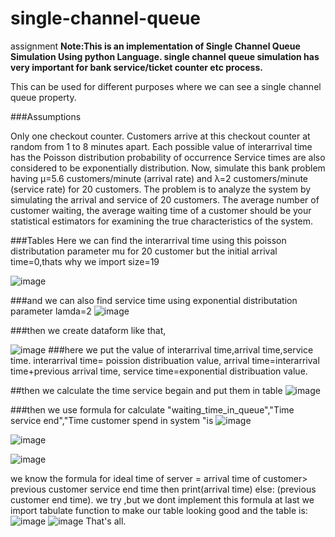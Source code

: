 # single-channel-queue
assignment
**Note:This is an implementation of Single Channel Queue Simulation Using python Language.
single channel queue simulation has very important for bank service/ticket counter etc process.**

This can be used for different purposes where we can see a single channel queue property.

###Assumptions

Only one checkout counter.
Customers arrive at this checkout counter at random from 1 to 8 minutes apart. Each possible value of interarrival time has the Poisson distribution probability of occurrence
Service times are also considered to be exponentially distribution.
Now, simulate this bank problem having µ=5.6 customers/minute (arrival rate) and λ=2 customers/minute (service
rate) for 20 customers.
The problem is to analyze the system by simulating the arrival and service of 20 customers.
The average
number of customer waiting, the average waiting time of a customer should be your statistical estimators for
examining the true characteristics of the system.

###Tables
Here we can find the interarrival time using this poisson distributation parameter mu for 20 customer but the initial arrival time=0,thats why we import size=19



![image](https://user-images.githubusercontent.com/43786706/112715783-95c49500-8f0c-11eb-8836-41fb56bfbd9d.png)



###and we can also  find service time using exponential distributation parameter lamda=2
![image](https://user-images.githubusercontent.com/43786706/112715794-a70da180-8f0c-11eb-9360-49a72a782d8f.png)

###then we create dataform like that,


![image](https://user-images.githubusercontent.com/43786706/112715693-0dde8b00-8f0c-11eb-94cd-89441222a960.png)
###here we put the value of interarrival time,arrival time,service time.
interarrival time= poission distribuation value,
arrival time=interarrival time+previous arrival time,
service time=exponential distribuation value.

##then we calculate the time service begain and put them in table
![image](https://user-images.githubusercontent.com/43786706/112716217-3c119a00-8f0f-11eb-9820-9e6866093fa9.png)



###then we use formula for calculate  "waiting_time_in_queue","Time service end","Time customer spend in system "is
![image](https://user-images.githubusercontent.com/43786706/112716225-4af84c80-8f0f-11eb-9444-0cb2125952e3.png)

![image](https://user-images.githubusercontent.com/43786706/112716234-55b2e180-8f0f-11eb-8f34-cdaa7ff644e0.png)

![image](https://user-images.githubusercontent.com/43786706/112716245-5fd4e000-8f0f-11eb-8a37-950aa7e8adc0.png)



we know the formula for ideal time of server =  arrival time of customer> previous customer service end time  then print(arrival time) else:  (previous customer end time).
we try ,but we dont implement this formula
at last we import tabulate function to make our table looking good and the table is:
![image](https://user-images.githubusercontent.com/43786706/112716120-9c540c00-8f0e-11eb-94a9-5e32f558bec4.png)
![image](https://user-images.githubusercontent.com/43786706/112716128-aa099180-8f0e-11eb-9573-778deb4faf34.png)
That's all.


